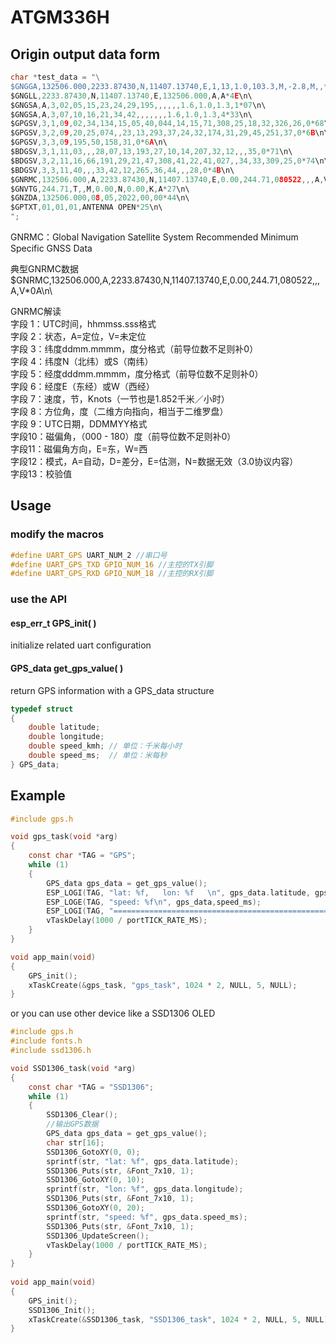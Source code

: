 # ATGM336H


## Origin output data form 


```c
char *test_data = "\
$GNGGA,132506.000,2233.87430,N,11407.13740,E,1,13,1.0,103.3,M,-2.8,M,,*5E\n\ 
$GNGLL,2233.87430,N,11407.13740,E,132506.000,A,A*4E\n\
$GNGSA,A,3,02,05,15,23,24,29,195,,,,,,1.6,1.0,1.3,1*07\n\
$GNGSA,A,3,07,10,16,21,34,42,,,,,,,1.6,1.0,1.3,4*33\n\
$GPGSV,3,1,09,02,34,134,15,05,40,044,14,15,71,308,25,18,32,326,26,0*68\n\
$GPGSV,3,2,09,20,25,074,,23,13,293,37,24,32,174,31,29,45,251,37,0*6B\n\
$GPGSV,3,3,09,195,50,158,31,0*6A\n\
$BDGSV,3,1,11,03,,,28,07,13,193,27,10,14,207,32,12,,,35,0*71\n\
$BDGSV,3,2,11,16,66,191,29,21,47,308,41,22,41,027,,34,33,309,25,0*74\n\
$BDGSV,3,3,11,40,,,33,42,12,265,36,44,,,28,0*4B\n\
$GNRMC,132506.000,A,2233.87430,N,11407.13740,E,0.00,244.71,080522,,,A,V*0A\n\
$GNVTG,244.71,T,,M,0.00,N,0.00,K,A*27\n\
$GNZDA,132506.000,08,05,2022,00,00*44\n\
$GPTXT,01,01,01,ANTENNA OPEN*25\n\
";
```
GNRMC：Global Navigation Satellite System Recommended Minimum Specific GNSS Data 

典型GNRMC数据  
$GNRMC,132506.000,A,2233.87430,N,11407.13740,E,0.00,244.71,080522,,,A,V*0A\n\


GNRMC解读  
字段 1：UTC时间，hhmmss.sss格式  
字段 2：状态，A=定位，V=未定位   
字段 3：纬度ddmm.mmmm，度分格式（前导位数不足则补0）  
字段 4：纬度N（北纬）或S（南纬）  
字段 5：经度dddmm.mmmm，度分格式（前导位数不足则补0）  
字段 6：经度E（东经）或W（西经）  
字段 7：速度，节，Knots（一节也是1.852千米／小时）  
字段 8：方位角，度（二维方向指向，相当于二维罗盘）  
字段 9：UTC日期，DDMMYY格式  
字段10：磁偏角，（000 - 180）度（前导位数不足则补0）  
字段11：磁偏角方向，E=东，W=西  
字段12：模式，A=自动，D=差分，E=估测，N=数据无效（3.0协议内容）  
字段13：校验值
## Usage

### modify the macros 

```c
#define UART_GPS UART_NUM_2 //串口号
#define UART_GPS_TXD GPIO_NUM_16 //主控的TX引脚
#define UART_GPS_RXD GPIO_NUM_18 //主控的RX引脚
```

### use the API

#### esp_err_t GPS_init( )   
initialize related uart configuration

#### GPS_data get_gps_value( )
return GPS information with a GPS_data structure


```c
typedef struct
{
    double latitude;
    double longitude;
    double speed_kmh; // 单位：千米每小时
    double speed_ms;  // 单位：米每秒
} GPS_data;
```


## Example 

```c
#include gps.h  

void gps_task(void *arg)
{
    const char *TAG = "GPS";
    while (1)
    {
        GPS_data gps_data = get_gps_value();
        ESP_LOGI(TAG, "lat: %f,   lon: %f   \n", gps_data.latitude, gps_data.longitude); 
        ESP_LOGE(TAG, "speed: %f\n", gps_data,speed_ms); 
        ESP_LOGI(TAG, "======================================================\n");
        vTaskDelay(1000 / portTICK_RATE_MS);
    }
}  

void app_main(void)
{
    GPS_init();
    xTaskCreate(&gps_task, "gps_task", 1024 * 2, NULL, 5, NULL);
}
```

or you can use other device like a SSD1306 OLED 

```c
#include gps.h 
#include fonts.h 
#include ssd1306.h  

void SSD1306_task(void *arg)
{
    const char *TAG = "SSD1306";
    while (1)
    {
        SSD1306_Clear();
        //输出GPS数据
        GPS_data gps_data = get_gps_value();
        char str[16];
        SSD1306_GotoXY(0, 0);
        sprintf(str, "lat: %f", gps_data.latitude);
        SSD1306_Puts(str, &Font_7x10, 1);
        SSD1306_GotoXY(0, 10);
        sprintf(str, "lon: %f", gps_data.longitude);
        SSD1306_Puts(str, &Font_7x10, 1);
        SSD1306_GotoXY(0, 20);
        sprintf(str, "speed: %f", gps_data.speed_ms);
        SSD1306_Puts(str, &Font_7x10, 1);
        SSD1306_UpdateScreen();
        vTaskDelay(1000 / portTICK_RATE_MS);
    }
}
  
void app_main(void)
{
    GPS_init();
    SSD1306_Init();
    xTaskCreate(&SSD1306_task, "SSD1306_task", 1024 * 2, NULL, 5, NULL);
}
```